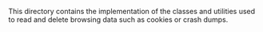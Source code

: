 This directory contains the implementation of the classes and utilities used to read and 
delete browsing data such as cookies or crash dumps.